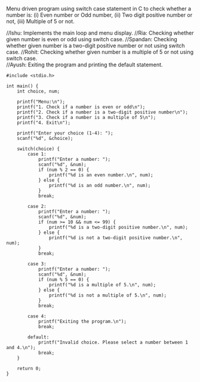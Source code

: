 Menu driven program using switch case statement in C to check whether a number is: 
(i) Even number or Odd number, 
(ii) Two digit positive number or not,
(iii) Multiple of 5 or not.

//Ishu: Implements the main loop and menu display.
//Ria: Checking whether given number is even or odd using switch case.
//Spandan: Checking whether given number is a two-digit positive number or not using switch case.
//Rohit: Checking whether given number is a multiple of 5 or not using switch case.  
//Ayush: Exiting the program and printing the default statement.

````
#include <stdio.h>

int main() {
    int choice, num;

    printf("Menu:\n");
    printf("1. Check if a number is even or odd\n");
    printf("2. Check if a number is a two-digit positive number\n");
    printf("3. Check if a number is a multiple of 5\n");
    printf("4. Exit\n");

    printf("Enter your choice (1-4): ");
    scanf("%d", &choice);

    switch(choice) {
        case 1:
            printf("Enter a number: ");
            scanf("%d", &num);
            if (num % 2 == 0) {
                printf("%d is an even number.\n", num);
            } else {
                printf("%d is an odd number.\n", num);
            }
            break;

        case 2:
            printf("Enter a number: ");
            scanf("%d", &num);
            if (num >= 10 && num <= 99) {
                printf("%d is a two-digit positive number.\n", num);
            } else {
                printf("%d is not a two-digit positive number.\n", num);
            }
            break;

        case 3:
            printf("Enter a number: ");
            scanf("%d", &num);
            if (num % 5 == 0) {
                printf("%d is a multiple of 5.\n", num);
            } else {
                printf("%d is not a multiple of 5.\n", num);
            }
            break;

        case 4:
            printf("Exiting the program.\n");
            break;

        default:
            printf("Invalid choice. Please select a number between 1 and 4.\n");
            break;
    }

    return 0;
}
````
